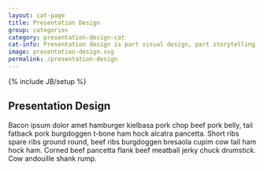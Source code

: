 ```yaml
---
layout: cat-page
title: Presentation Design
group: categories
category: presentation-design-cat
cat-info: Presentation design is part visual design, part storytelling, and part information design. Delve into what makes a good presentation and a good presenter.
image: presentation-design.svg
permalink: /presentation-design
---
```

{% include JB/setup %}

## Presentation Design

Bacon ipsum dolor amet hamburger kielbasa pork chop beef pork belly, tail fatback pork burgdoggen t-bone ham hock alcatra pancetta. Short ribs spare ribs ground round, beef ribs burgdoggen bresaola cupim cow tail ham hock ham. Corned beef pancetta flank beef meatball jerky chuck drumstick. Cow andouille shank rump.
